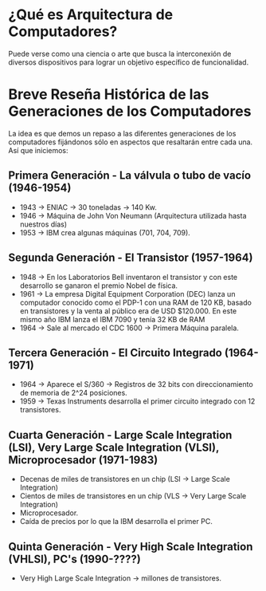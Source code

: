 # ¿Qué es Arquitectura de Computadores?

Puede verse como una ciencia o arte que busca la interconexión de diversos 
dispositivos para lograr un objetivo específico de funcionalidad.

# Breve Reseña Histórica de las Generaciones de los Computadores

La idea es que demos un repaso a las diferentes generaciones de los computadores
fijándonos sólo en aspectos que resaltarán entre cada una. Así que iniciemos:

## Primera Generación - La válvula o tubo de vacío (1946-1954)

* 1943 -> ENIAC -> 30 toneladas -> 140 Kw.
* 1946 -> Máquina de John Von Neumann (Arquitectura utilizada hasta nuestros días)
* 1953 -> IBM crea algunas máquinas (701, 704, 709).

## Segunda Generación - El Transistor (1957-1964)

* 1948 -> En los Laboratorios Bell inventaron el transistor y con este desarrollo se ganaron el premio Nobel de física. 
* 1961 -> La empresa Digital Equipment Corporation (DEC) lanza un computador conocido como el PDP-1 con una RAM de 120 KB, basado en transistores y la venta al público era de USD $120.000. En este mismo año IBM lanza el IBM 7090 y tenía 32 KB de RAM
* 1964 -> Sale al mercado el CDC 1600 -> Primera Máquina paralela.

## Tercera Generación - El Circuito Integrado (1964-1971)

* 1964 -> Aparece el S/360 -> Registros de 32 bits con direccionamiento de memoria de 2^24 posiciones.
* 1959 -> Texas Instruments desarrolla el primer circuito integrado con 12 transistores.

## Cuarta Generación - Large Scale Integration (LSI), Very Large Scale Integration (VLSI), Microprocesador (1971-1983)

* Decenas de miles de transistores en un chip (LSI -> Large Scale Integration)
* Cientos de miles de transistores en un chip (VLS -> Very Large Scale Integration)
* Microprocesador.
* Caída de precios por lo que la IBM desarrolla el primer PC.

## Quinta Generación - Very High Scale Integration (VHLSI), PC's (1990-????)

* Very High Large Scale Integration -> millones de transistores. 
